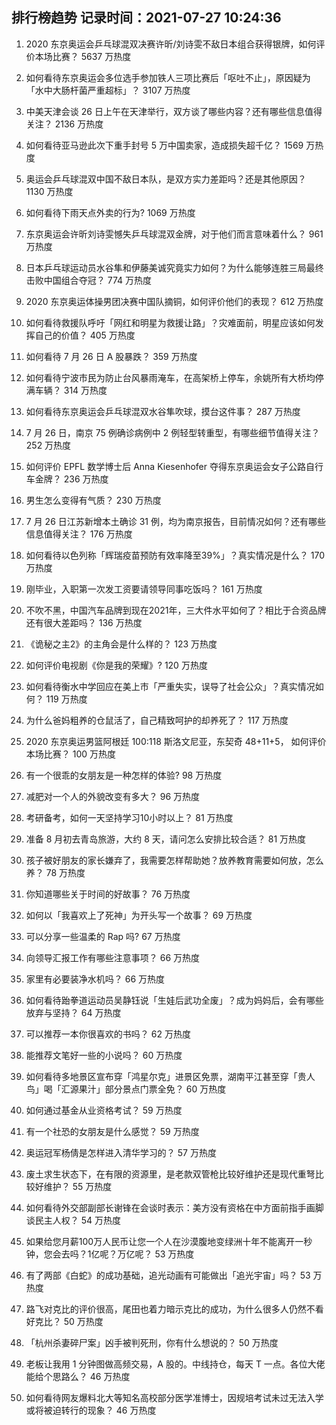 
## 排行榜趋势 记录时间：2021-07-27 10:24:36
  
  1. 2020 东京奥运会乒乓球混双决赛许昕/刘诗雯不敌日本组合获得银牌，如何评价本场比赛？ 5637 万热度
    
  2. 如何看待东京奥运会多位选手参加铁人三项比赛后「呕吐不止」，原因疑为「水中大肠杆菌严重超标」？ 3107 万热度
    
  3. 中美天津会谈 26 日上午在天津举行，双方谈了哪些内容？还有哪些信息值得关注？ 2136 万热度
    
  4. 如何看待亚马逊此次下重手封号 5 万中国卖家，造成损失超千亿？ 1569 万热度
    
  5. 奥运会乒乓球混双中国不敌日本队，是双方实力差距吗？还是其他原因？ 1130 万热度
    
  6. 如何看待下雨天点外卖的行为? 1069 万热度
    
  7. 东京奥运会许昕刘诗雯憾失乒乓球混双金牌，对于他们而言意味着什么？ 961 万热度
    
  8. 日本乒乓球运动员水谷隼和伊藤美诚究竟实力如何？为什么能够连胜三局最终击败中国组合夺冠？ 774 万热度
    
  9. 2020 东京奥运体操男团决赛中国队摘铜，如何评价他们的表现？ 612 万热度
    
  10. 如何看待救援队呼吁「网红和明星为救援让路」？灾难面前，明星应该如何发挥自己的价值？ 405 万热度
    
  11. 如何看待 7 月 26 日 A 股暴跌？ 359 万热度
    
  12. 如何看待宁波市民为防止台风暴雨淹车，在高架桥上停车，余姚所有大桥均停满车辆？ 314 万热度
    
  13. 如何看待东京奥运会乒乓球混双水谷隼吹球，摸台这件事？ 287 万热度
    
  14. 7 月 26 日，南京 75 例确诊病例中 2 例轻型转重型，有哪些细节值得关注？ 252 万热度
    
  15. 如何评价 EPFL 数学博士后 Anna Kiesenhofer 夺得东京奥运会女子公路自行车金牌？ 236 万热度
    
  16. 男生怎么变得有气质？ 230 万热度
    
  17. 7 月 26 日江苏新增本土确诊 31 例，均为南京报告，目前情况如何？还有哪些信息值得关注？ 176 万热度
    
  18. 如何看待以色列称「辉瑞疫苗预防有效率降至39%」？真实情况是什么？ 170 万热度
    
  19. 刚毕业，入职第一次发工资要请领导同事吃饭吗？ 161 万热度
    
  20. 不吹不黑，中国汽车品牌到现在2021年，三大件水平如何了？相比于合资品牌还有很大差距吗？ 136 万热度
    
  21. 《诡秘之主2》的主角会是什么样的？ 123 万热度
    
  22. 如何评价电视剧《你是我的荣耀》? 120 万热度
    
  23. 如何看待衡水中学回应在美上市「严重失实，误导了社会公众」？真实情况如何？ 119 万热度
    
  24. 为什么爸妈粗养的仓鼠活了，自己精致呵护的却养死了？ 117 万热度
    
  25. 2020 东京奥运男篮阿根廷 100:118 斯洛文尼亚，东契奇 48+11+5， 如何评价本场比赛？ 100 万热度
    
  26. 有一个很乖的女朋友是一种怎样的体验? 98 万热度
    
  27. 减肥对一个人的外貌改变有多大？ 96 万热度
    
  28. 考研备考，如何一天坚持学习10小时以上？ 81 万热度
    
  29. 准备 8 月初去青岛旅游，大约 8 天，请问怎么安排比较合适？ 81 万热度
    
  30. 孩子被好朋友的家长嫌弃了，我需要怎样帮助她？放养教育需要如何放，怎么养？ 78 万热度
    
  31. 你知道哪些关于时间的好故事？ 76 万热度
    
  32. 如何以「我喜欢上了死神」为开头写一个故事？ 69 万热度
    
  33. 可以分享一些温柔的 Rap 吗? 67 万热度
    
  34. 向领导汇报工作有哪些注意事项？ 66 万热度
    
  35. 家里有必要装净水机吗？ 66 万热度
    
  36. 如何看待跆拳道运动员吴静钰说「生娃后武功全废」？成为妈妈后，会有哪些放弃与坚持？ 64 万热度
    
  37. 可以推荐一本你很喜欢的书吗？ 62 万热度
    
  38. 能推荐文笔好一些的小说吗？ 60 万热度
    
  39. 如何看待多地景区宣布穿「鸿星尔克」进景区免票，湖南平江甚至穿「贵人鸟」喝「汇源果汁」部分景点门票全免？ 60 万热度
    
  40. 如何通过基金从业资格考试？ 59 万热度
    
  41. 有一个社恐的女朋友是什么感觉？ 59 万热度
    
  42. 奥运冠军杨倩是怎样进入清华学习的？ 57 万热度
    
  43. 废土求生状态下，在有限的资源里，是老款双管枪比较好维护还是现代重弩比较好维护？ 55 万热度
    
  44. 如何看待外交部副部长谢锋在会谈时表示：美方没有资格在中方面前指手画脚谈民主人权？ 54 万热度
    
  45. 如果给您月薪100万人民币让您一个人在沙漠腹地变绿洲十年不能离开一秒钟，您会去吗？1亿呢？万亿呢？ 53 万热度
    
  46. 有了两部《白蛇》的成功基础，追光动画有可能做出「追光宇宙」吗？ 53 万热度
    
  47. 路飞对克比的评价很高，尾田也着力暗示克比的成功，为什么很多人仍然不看好克比？ 50 万热度
    
  48. 「杭州杀妻碎尸案」凶手被判死刑，你有什么想说的？ 50 万热度
    
  49. 老板让我用 1 分钟图做高频交易，A 股的。中线持仓，每天 T 一点。各位大佬能给个思路么？ 46 万热度
    
  50. 如何看待网友爆料北大等知名高校部分医学准博士，因规培考试未过无法入学或将被迫转行的现象？ 46 万热度
    